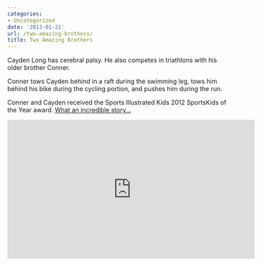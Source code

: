 ```yaml
---
categories:
- Uncategorized
date: '2013-01-21'
url: /two-amazing-brothers/
title: Two Amazing Brothers
---
```


Cayden Long has cerebral palsy. He also competes in triathlons with his older brother Conner.

Conner tows Cayden behind in a raft during the swimming leg, tows him behind his bike during the cycling portion, and pushes him during the run.

Conner and Cayden received the Sports Illustrated Kids 2012 SportsKids of the Year award. <a href="https://www.youtube.com/watch?v=ouhURNLsnjo">What an incredible story...</a>

<iframe width="560" height="315" src="https://www.youtube.com/embed/ouhURNLsnjo?rel=0" frameborder="0" allowfullscreen></iframe>
